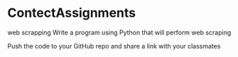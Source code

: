 # ContectAssignments
web scrapping
Write a program using Python that will perform web scraping 

Push the code to your GitHub repo and share a link with your classmates
